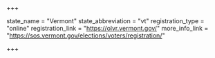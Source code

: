 +++

state_name = "Vermont"
state_abbreviation = "vt"
registration_type = "online"
registration_link = "https://olvr.vermont.gov/"
more_info_link = "https://sos.vermont.gov/elections/voters/registration/"

+++